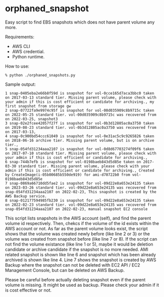 # orphaned_snapshot

Easy script to find EBS snapshots which does not have parent volume any more. 

Requirements:
- AWS CLI 
- AWS credential.
- Python runtime.

How to use:
```
% python ./orphaned_snapshots.py
```

Sample output:

```
1 snap-0405eba2e66b8f59d is snapshot for vol-0cce165d7aca3bbc0 taken on 2017-03-13 standard tier. Missing parent volume, please check with your admin if this is cost efficient or candidate for archiving., my first snapshot from storage gw
2 snap-07722fa9e9974c95f is snapshot for vol-00d035909c8b9715c taken on 2022-05-25 standard tier. vol-00d035909c8b9715c was recovered from  on 2022-03-25, snapshot3
3 snap-02e2fcee42057f27f is snapshot for vol-0b3d12805ac0a3750 taken on 2019-08-23 standard tier. vol-0b3d12805ac0a3750 was recovered from  on 2017-03-13, 
4 snap-0c900bd54ccc61049 is snapshot for vol-0e31ac5c9c9265826 taken on 2018-06-16 archive tier. Missing parent volume, but is on archive tier., 
5 snap-054fd31234aaa2107 is snapshot for vol-0d8d67703274f09f6 taken on 2017-07-10 standard tier. Missing parent volume, please check with your admin if this is cost efficient or candidate for archiving., 
6 snap-744b7efb is snapshot for vol-0198baeb843d5d85e taken on 2017-03-30 standard tier. Missing parent volume, please check with your admin if this is cost efficient or candidate for archiving., Created by CreateImage(i-05b00685b550de919) for ami-d70722b0 from vol-0198baeb843d5d85e
7 snap-0869a66710dd5fae2 is snapshot for vol-09d22e8a653e24135 taken on 2023-03-26 standard tier. vol-09d22e8a653e24135 was recovered from snap-054fd31234aaa2107 on 2022-02-23, This snapshot is created by the AWS Backup service.
8 snap-012177594985fb230 is snapshot for vol-09d22e8a653e24135 taken on 2022-02-23 standard tier. vol-09d22e8a653e24135 was recovered from snap-054fd31234aaa2107 on 2022-02-23, manual snapshot EC2 console

```

This script lists snapshots in the AWS account (self), and find the parent volume id respectively. Then, chekcs if the volume of the id exists within the AWS account or not. As far as the parent volume looks exist, the script shows that the volume was created newly before (like line 2 or 3) or the volume was created from snapshot before (like line 7 or 8). If the script can not find the volume existance (like line 1 or 5), maybe it would be deletion candidate or archive candidate if the snapshot is no more needed. AMI related snapshot is shown like line 6 and snapshot which has been already archived is shown like line 4. Line 7 shows the snapshot is created by AWS Backup where the snapshot can not be deleted with EC2 API / EC2 Management Console, but can be deleted on AWS Backup.

Please be careful before actually deleting snapshot even if the parent volume is missing. It might be used as backup. Please check your admin if it is cost effective or not.
